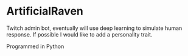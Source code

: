 # ArtificialRaven
Twitch admin bot, eventually will use deep learning to simulate human response. If possible I would like to add a personality trait.

Programmed in Python
